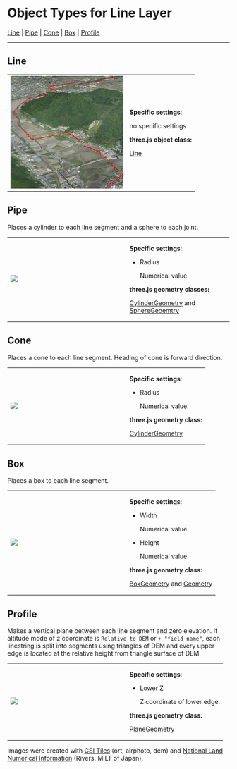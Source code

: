 Object Types for Line Layer
============================

[Line](#line) | [Pipe](#pipe) | [Cone](#cone) | [Box](#box) | [Profile](#profile)

***
## Line

<table><tr><td width="256">
<img src="images/line/Line.png">
</td><td>

<p><strong>Specific settings</strong>:</p>
<p>no specific settings</p>

<p><strong>three.js object class:</strong></p>
<p><a href="http://threejs.org/docs/#Reference/Objects/Line">Line</a></p>

</td></tr></table>



## Pipe

Places a cylinder to each line segment and a sphere to each joint.

<table><tr><td width="256">
<img src="images/line/Pipe.png">
</td><td>

<p><strong>Specific settings</strong>:</p>
<ul>
<li><p>Radius</p>
<p>Numerical value.</p></li>
</ul>

<p><strong>three.js geometry classes:</strong></p>
<p><a href="http://threejs.org/docs/#Reference/Extras.Geometries/CylinderGeometry">CylinderGeometry</a> and
  <a href="http://threejs.org/docs/#Reference/Extras.Geometries/SphereGeometry">SphereGeoemtry</a></p>

</td></tr></table>



## Cone

Places a cone to each line segment. Heading of cone is forward direction.

<table><tr><td width="256">
<img src="images/line/Cone.png">
</td><td>

<p><strong>Specific settings</strong>:</p>
<ul>
<li><p>Radius</p>
<p>Numerical value.</p></li>
</ul>

<p><strong>three.js geometry class:</strong></p>
<p><a href="http://threejs.org/docs/#Reference/Extras.Geometries/CylinderGeometry">CylinderGeometry</a></p>

</td></tr></table>



## Box

Places a box to each line segment.

<table><tr><td width="256">
<img src="images/line/Box.png">
</td><td>

<p><strong>Specific settings</strong>:</p>
<ul>
<li><p>Width</p>
<p>Numerical value.</p></li>
<li><p>Height</p>
<p>Numerical value.</p></li>
</ul>

<p><strong>three.js geometry class:</strong></p>
<p><a href="http://threejs.org/docs/#Reference/Extras.Geometries/BoxGeometry">BoxGeometry</a> and
<a href="http://threejs.org/docs/#Reference/Core/Geometry">Geometry</a></p>

</td></tr></table>



## Profile

Makes a vertical plane between each line segment and zero elevation. If altitude mode of z coordinate is `Relative to DEM` or `+ "field name"`, each linestring is split into segments using triangles of DEM and every upper edge is located at the relative height from triangle surface of DEM.

<table><tr><td width="256">
<img src="images/line/Profile.png">
</td><td>

<p><strong>Specific settings</strong>:</p>
<ul>
<li><p>Lower Z</p>
<p>Z coordinate of lower edge.</p></li>
</ul>

<p><strong>three.js geometry class:</strong></p>
<p><a href="http://threejs.org/docs/#Reference/Extras.Geometries/PlaneGeometry">PlaneGeometry</a></p>

</td></tr></table>


Images were created with [GSI Tiles](http://portal.cyberjapan.jp/help/development/) (ort, airphoto, dem) and [National Land Numerical Information](http://nlftp.mlit.go.jp/ksj/) (Rivers. MILT of Japan).
